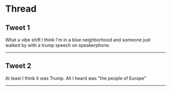 # Thread

## Tweet 1

What a vibe shift I think I'm in a blue neighborhood and someone just walked by with a trump speech on speakerphone.

---

## Tweet 2

At least I think it was Trump. All I heard was "the people of Europe"

---

